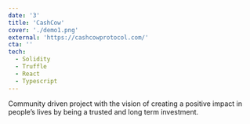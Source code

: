 ```yaml
---
date: '3'
title: 'CashCow'
cover: './demo1.png'
external: 'https://cashcowprotocol.com/'
cta: ''
tech:
  - Solidity
  - Truffle
  - React
  - Typescript
---
```


Community driven project with the vision of creating a positive impact in people’s lives by being a trusted and long term investment.
